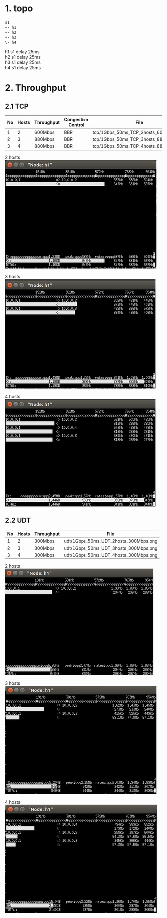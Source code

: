 # 1. topo

```
s1
+- h1
+- h2
+- h3
\- h4
```
h1 s1 delay 25ms  
h2 s1 delay 25ms  
h3 s1 delay 25ms  
h4 s1 delay 25ms  

# 2. Throughput  
## 2.1 TCP  

| No | Hosts | Throughput | Congestion Control | File |  
| -- | -- | -- | -- | -- |
| 1 | 2 | 600Mbps | BBR | tcp/1Gbps_50ms_TCP_2hosts_600Mbps.png |  
| 2 | 3 | 880Mbps | BBR | tcp/1Gbps_50ms_TCP_3hosts_880Mbps.png |
| 3 | 4 | 880Mbps | BBR | tcp/1Gbps_50ms_TCP_4hosts_880Mbps.png |  

2 hosts  
![tcp/1Gbps_50ms_TCP_2hosts_600Mbps.png](./tcp/1Gbps_50ms_TCP_2hosts_600Mbps.png)  

3 hosts  
![tcp/1Gbps_50ms_TCP_3hosts_880Mbps.png](./tcp/1Gbps_50ms_TCP_3hosts_880Mbps.png)  

4 hosts  
![tcp/1Gbps_50ms_TCP_4hosts_880Mbps.png](./tcp/1Gbps_50ms_TCP_4hosts_880Mbps.png)  

## 2.2 UDT  

| No | Hosts | Throughput | File |  
| -- | -- | -- | -- |  
| 1 | 2 | 300Mbps | udt/1Gbps_50ms_UDT_2hosts_300Mbps.png |  
| 2 | 3 | 300Mbps | udt/1Gbps_50ms_UDT_3hosts_300Mbps.png |
| 3 | 4 | 300Mbps | udt/1Gbps_50ms_UDT_4hosts_300Mbps.png |  

2 hosts  
![udt/1Gbps_50ms_UDT_2hosts_300Mbps.png](./udt/1Gbps_50ms_UDT_2hosts_300Mbps.png)  

3 hosts  
![udt/1Gbps_50ms_UDT_3hosts_300Mbps.png](./udt/1Gbps_50ms_UDT_3hosts_300Mbps.png)  

4 hosts  
![udt/1Gbps_50ms_UDT_4hosts_300Mbps.png](./udt/1Gbps_50ms_UDT_4hosts_300Mbps.png)  

